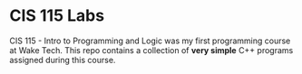 # CIS 115 Labs
CIS 115 - Intro to Programming and Logic was my first programming course at Wake Tech. 
This repo contains a collection of **very simple** C++ programs assigned during this course.  

